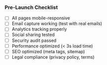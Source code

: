 ### Pre-Launch Checklist
- [ ] All pages mobile-responsive
- [ ] Email capture working (test with real emails)
- [ ] Analytics tracking properly
- [ ] Social sharing tested
- [ ] Security audit passed
- [ ] Performance optimized (< 3s load time)
- [ ] SEO optimized (meta tags, sitemap)
- [ ] Legal compliance (privacy policy, terms)
